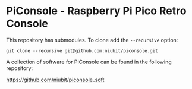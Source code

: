 # PiConsole - Raspberry Pi Pico Retro Console

This repository has submodules. To clone add the `--recursive` option:

```
git clone --recursive git@github.com:niubit/piconsole.git
```

A collection of software for PiConsole can be found in the following repository:

https://github.com/niubit/piconsole_soft
